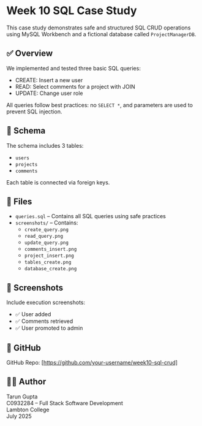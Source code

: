 # Week 10 SQL Case Study

This case study demonstrates safe and structured SQL CRUD operations using MySQL Workbench and a fictional database called `ProjectManagerDB`.

## ✅ Overview

We implemented and tested three basic SQL queries:
- CREATE: Insert a new user
- READ: Select comments for a project with JOIN
- UPDATE: Change user role

All queries follow best practices: no `SELECT *`, and parameters are used to prevent SQL injection.

## 🧱 Schema

The schema includes 3 tables:
- `users`
- `projects`
- `comments`

Each table is connected via foreign keys.

## 📁 Files

- `queries.sql` – Contains all SQL queries using safe practices
- `screenshots/` – Contains:
  - `create_query.png`
  - `read_query.png`
  - `update_query.png`
  - `comments_insert.png`
  - `project_insert.png`
  - `tables_create.png`
  - `database_create.png`

## 📸 Screenshots

Include execution screenshots:
- ✅ User added
- ✅ Comments retrieved
- ✅ User promoted to admin

## 🔗 GitHub

GitHub Repo: [https://github.com/your-username/week10-sql-crud]

## 👨‍💻 Author

Tarun Gupta  
C0932284 – Full Stack Software Development  
Lambton College  
July 2025
